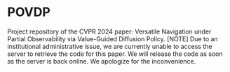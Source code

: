 # POVDP
Project repository of the CVPR 2024 paper: Versatile Navigation under Partial Observability via Value-Guided Diffusion Policy.
[NOTE] Due to an institutional administrative issue, we are currently unable to access the server to retrieve the code for this paper. We will release the code as soon as the server is back online. We apologize for the inconvenience.
